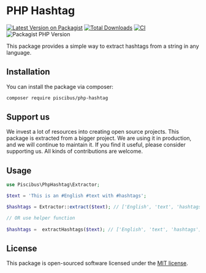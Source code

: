 # PHP Hashtag

[![Latest Version on Packagist](https://img.shields.io/packagist/v/piscibus/php-hashtag.svg?style=flat-square)](https://packagist.org/packages/piscibus/php-hashtag)
[![Total Downloads](https://img.shields.io/packagist/dt/piscibus/php-hashtag.svg?style=flat-square)](https://packagist.org/packages/piscibus/php-hashtag)
[![CI](https://github.com/piscibus/php-hashtag/actions/workflows/ci.yml/badge.svg)](https://github.com/piscibus/php-hashtag/actions/workflows/ci.yml)
![Packagist PHP Version](https://img.shields.io/packagist/dependency-v/piscibus/php-hashtag/php?style=flat-square)

This package provides a simple way to extract hashtags from a string in any language.

## Installation

You can install the package via composer:

```bash
composer require piscibus/php-hashtag
```

## Support us

We invest a lot of resources into creating open source projects. This package is extracted from a bigger project. We are
using it in production, and we will continue to maintain it. If you find it useful, please consider supporting us.
All kinds of contributions are welcome.

## Usage

```php
use Piscibus\PhpHashtag\Extractor;

$text = 'This is an #English #text with #hashtags';

$hashtags = Extractor::extract($text); // ['English', 'text', 'hashtags']

// OR use helper function
    
$hashtags =  extractHashtags($text); // ['English', 'text', 'hashtags']
```

## License

This package is open-sourced software licensed under the [MIT license](LICENSE.md).
